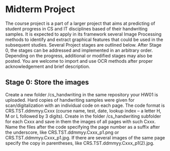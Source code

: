 # Midterm Project

The course project is a part of a larger project that aims at predicting of student progress in CS and IT
disciplines based of their handwriting samples. It is expected to apply in its framework several Image
Processing methods to identify and extract graphical features that could be used in the subsequent studies.
Several Project stages are outlined below. After Stage 0, the stages can be addressed and implemented in an
arbitrary order. Depending on the progress, additional or modified stages may also be posted. You are
welcome to import and use OCR methods after proper acknowledgement and brief description.

## Stage 0: Store the images

Create a new folder /cs_handwriting in the same repository your HW01 is uploaded. Hard copies of handwriting
samples were given for scan/digitalization with an individual code on each page. The code format is
CRS.TST.ddmmyy.Cxxx (course name, test, date, lookup index – a letter H, M or L followed by 3 digits).
Create in the folder /cs_handwriting subfolder for each Cxxx and save in them the images of all pages with
such Cxxx. Name the files after the code specifying the page number as a suffix after the underscore, like
CRS.TST.ddmmyy.Cxxx_p1.png or CRS.TST.ddmmyy.Cxxx_p1.jpg. If there are several images of the same page specify 
the copy in parentheses, like CRS.TST.ddmmyy.Cxxx_p1(2).jpg.
